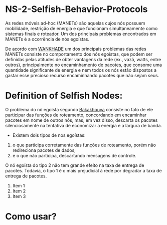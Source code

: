 # NS-2-Selfish-Behavior-Protocols
As redes móveis ad-hoc (MANETs) são aquelas cujos nós possuem mobilidade, restrição de energia
e que funcionam simultaneamente como sistemas finais e roteador. Um dos principais problemas encontrados
em MANETs é a ocorrência de nós egoístas.

De acordo com [WANKHADE](https://pdfs.semanticscholar.org/41e2/a539eb1e96cc6a150e92c8614705cd1c9b2f.pdf) um dos principais problemas das redes MANETs consiste no comportamento dos nós egoístas, que podem ser definidas pelas atitudes de obter vantagens da rede (ex., vazã, watts, entre outros), principalmente no encaminhamento de pacotes, que consome uma quantidade significante de energia e nem todos os nós estão dispostos a gastar esse precioso recurso encaminhando pacotes que não sejam seus.

# Definition of Selfish Nodes:

O problema do nó egoísta segundo [Bakakhouya](https://ieeexplore.ieee.org/abstract/document/4756492) consiste no fato de ele participar das funções de roteamento, concordando em encaminhar pacotes em nome de outros nós, mas, em vez disso, descarta os pacotes silenciosamente na tentativa de economizar a energia e a largura de banda.

* Existem dois tipos de nos egoístas:

1. o que participa corretamente das funções de roteamento, porém não redireciona pacotes de dados;
2. e o que não participa, descartando mensagens de controle.

O nó egoísta do tipo 2 não tem grande efeito na taxa de entrega de pacotes. Todavia, o tipo 1 é o mais prejudicial à rede por degradar a taxa de entrega de pacotes.


<ol>
  <li>Item 1</li>
  <li>Item 2</li>
  <li>Item 3</li>
</ol>


























# Como usar?
